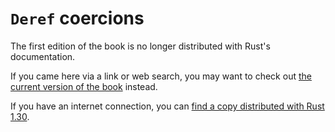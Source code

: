 # `Deref` coercions

The first edition of the book is no longer distributed with Rust's documentation.

If you came here via a link or web search, you may want to check out [the current
version of the book](../ch15-02-deref.html#coerciones-implicitas-de-deref-con-funciones-y-metodos) instead.

If you have an internet connection, you can [find a copy distributed with
Rust
1.30](https://doc.rust-lang.org/1.30.0/book/first-edition/deref-coercions.html).
